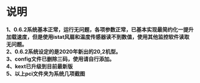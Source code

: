 # 说明
**1、0.6.2系统基本正常，运行无问题，各项参数正常，已基本实现最简约化一提升加载速度，但是使用istat风扇和温度传感器读不到数值，使用其他监控软件读取无问题。<br>
2、0.6.2系统设定的是2020年新出的20,2机型。<br>
3、config文件已删除三码，使用请自行添加。<br>
4、kext已升级到目前最新版<br>
5、以上pci文件夹为系统几项截图**
